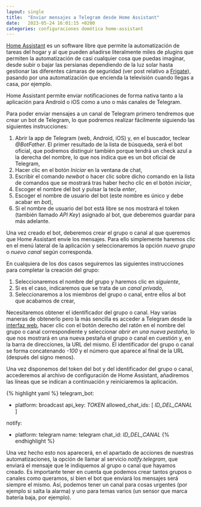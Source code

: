 ```yaml
---
layout: single
title:  "Enviar mensajes a Telegram desde Home Assistant"
date:   2023-05-24 16:01:15 +0200
categories: configuraciones domótica home-assistant
---
```

[Home Assistant](https://www.home-assistant.io) es un software libre que permite la automatización de tareas del hogar y al que pueden añadirse literalmente miles de plugins que permiten la automatización de casi cualquier cosa que puedas imaginar, desde subir o bajar las persianas dependiendo de la luz solar hasta gestionar las diferentes cámaras de seguridad (ver post relativo a [Frigate](/configuraciones/domótica/frigate/instalacion-y-configuracion-de-frigate)), pasando por una automatización que encienda la televisión cuando llegas a casa, por ejemplo.

Home Assistant permite enviar notificaciones de forma nativa tanto a la aplicación para Android o iOS como a uno o más canales de Telegram. 

Para poder enviar mensajes a un canal de Telegram primero tendremos que crear un bot de Telegram, lo que podremos realizar fácilmente siguiendo las siguientes instrucciones:

1. Abrir la app de Telegram (web, Android, iOS) y, en el buscador, teclear *@BotFather*. El primer resultado de la lista de búsqueda, será el bot oficial, que podremos distinguir también porque tendrá un check azul a la derecha del nombre, lo que nos indica que es un bot oficial de Telegram,
2. Hacer clic en el botón *Iniciar* en la ventana de chat,
3. Escribir el comando *newbot* o hacer clic sobre dicho comando en la lista de comandos que se mostrará tras haber hecho clic en el botón *iniciar*,
4. Escoger el nombre del bot y pulsar la tecla *enter*,
5. Escoger el nombre de usuario del bot (este nombre es único y debe acabar en *bot*),
6. Si el nombre de usuario del bot está libre se nos mostrará el token (también llamado *API Key*) asignado al bot, que deberemos guardar para más adelante.

Una vez creado el bot, deberemos crear el grupo o canal al que queremos que Home Assistant envíe los mensajes. Para ello simplemente haremos clic en el menú lateral de la aplicación y seleccionaremos la opción *nuevo grupo* o *nuevo canal* según corresponda.

En cualquiera de los dos casos seguiremos las siguientes instrucciones para completar la creación del grupo:

1. Seleccionaremos el nombre del grupo y haremos clic en *siguiente*,
2. Si es el caso, indicaremos que se trata de un *canal privado*,
3. Seleccionaremos a los miembros del grupo o canal, entre ellos al bot que acabamos de crear, 

Necesitaremos obtener el identificador del grupo o canal. Hay varias maneras de obtenerlo pero la más sencilla es acceder a Telegram desde la [interfaz web](https://web.telegram.org), hacer clic con el botón derecho del ratón en el nombre del grupo o canal correspondiente y seleccionar *abrir en una nueva pestaña*, lo que nos mostrará en una nueva pestaña el grupo o canal en cuestión y, en la barra de direcciones, la URL del mismo. El identificador del grupo o canal se forma concatenando *-100* y el número que aparece al final de la URL (después del signo menos).

Una vez disponemos del token del bot y del identificador del grupo o canal, accederemos al archivo de configuración de Home Assistant, añadiremos las líneas que se indican a continuación y reiniciaremos la aplicación.

{% highlight yaml %}
telegram_bot:
  - platform: broadcast
    api_key: *TOKEN*
    allowed_chat_ids: [ *ID_DEL_CANAL* ]
        
notify: 
  - platform: telegram
    name: telegram
    chat_id: *ID_DEL_CANAL*
{% endhighlight %}

Una vez hecho esto nos aparecerá, en el apartado de acciones de nuestras automatizaciones, la opción de llamar al servicio *notify.telegram*, que enviará el mensaje que le indiquemos al grupo o canal que hayamos creado. Es importante tener en cuenta que podemos crear tantos grupos o canales como queramos, si bien el bot que enviará los mensajes será siempre el mismo. Así, podemos tener un canal para cosas urgentes (por ejemplo si salta la alarma) y uno para temas varios (un sensor que marca bateria baja, por ejemplo).

